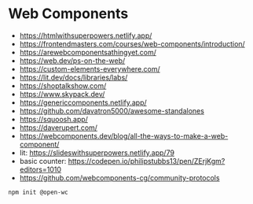 # Web Components

* <https://htmlwithsuperpowers.netlify.app/>
* <https://frontendmasters.com/courses/web-components/introduction/>
* <https://arewebcomponentsathingyet.com/>
* <https://web.dev/ps-on-the-web/>
* <https://custom-elements-everywhere.com/>
* <https://lit.dev/docs/libraries/labs/>
* <https://shoptalkshow.com/>
* <https://www.skypack.dev/>
* <https://genericcomponents.netlify.app/>
* <https://github.com/davatron5000/awesome-standalones>
* <https://squoosh.app/>
* <https://daverupert.com/>
* <https://webcomponents.dev/blog/all-the-ways-to-make-a-web-component/>
* lit: <https://slideswithsuperpowers.netlify.app/79>
* basic counter: <https://codepen.io/philipstubbs13/pen/ZErjKgm?editors=1010>
* <https://github.com/webcomponents-cg/community-protocols>

```bash
npm init @open-wc
```
